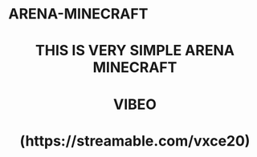 # ARENA-MINECRAFT
<h1 align="center">THIS IS VERY SIMPLE ARENA MINECRAFT</h1>


<h1 align="center" >VIBEO</h1>

<h1 align="center" >(https://streamable.com/vxce20)</h1>

